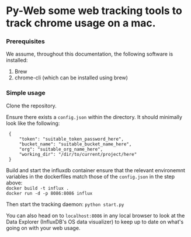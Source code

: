 # Py-Web some web tracking tools to track chrome usage on a mac.

### Prerequisites

We assume, throughout this documentation, the following software is installed:
<ol>
<li> Brew </li>
<li> chrome-cli (which can be installed using brew) </li>
</ol>

### Simple usage 

Clone the repository.

Ensure there exists a `config.json` within the directory. It should minimally look like the following:
```
 {
     "token": "suitable_token_password_here",
     "bucket_name": "suitable_bucket_name_here",
     "org": "suitable_org_name_here",
     "working_dir": "/dir/to/current/project/here"
 }
```

Build and start the influxdb container ensure that the relevant environemnt variables in the dockerfiles match those of the `config.json` in the step above: 
<br/> `docker build -t influx .` <br/>
`docker run -d -p 8086:8086 influx`

Then start the tracking daemon:
`python start.py`

You can also head on to `localhost:8086` in any local browser to look at the Data Explorer (InfluxDB's OS data visualizer) to keep up to date on what's going on with your web usage. 
